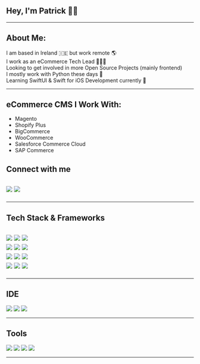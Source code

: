 <h2>Hey, I'm Patrick 👋🏼</h2>
<hr>
<h2>About Me:</h2>
I am based in Ireland 🇮🇪 but work remote 🌎<br>
I work as an eCommerce Tech Lead 🧑🏻‍💻<br>
Looking to get involved in more Open Source Projects (mainly frontend)<br>
I mostly work with Python these days 🐍<br>
Learning SwiftUI & Swift for iOS Development currently 📱
<hr>
<h2>eCommerce CMS I Work With:</h2>
<ul>
  <li>Magento</li>
  <li>Shopify Plus</li>
  <li>BigCommerce</li>
  <li>WooCommerce</li>
  <li>Salesforce Commerce Cloud</li>
  <li>SAP Commerce</li>
  </ul>

<h2>Connect with me<h2>

  <a href="https://twitter.com/JustPatrickIre"><img src="https://img.shields.io/badge/Twitter-1DA1F2?style=for-the-badge&logo=twitter&logoColor=white"></a>
  <a href="https://linkedin.com/in/patrickcunningham37/"><img src="https://img.shields.io/badge/LinkedIn-0077B5?style=for-the-badge&logo=linkedin&logoColor=white"></a>

<hr>
<h2>Tech Stack & Frameworks<h2>
  <img src="https://img.shields.io/badge/HTML5-E34F26?style=for-the-badge&logo=html5&logoColor=white">
  <img src="https://img.shields.io/badge/CSS3-1572B6?style=for-the-badge&logo=css3&logoColor=white">
  <img src="https://img.shields.io/badge/Bootstrap-563D7C?style=for-the-badge&logo=bootstrap&logoColor=white"><br>
  <img src="https://img.shields.io/badge/Sass-CC6699?style=for-the-badge&logo=sass&logoColor=white">
  <img src="https://img.shields.io/badge/JavaScript-323330?style=for-the-badge&logo=javascript&logoColor=F7DF1E">
  <img src="https://img.shields.io/badge/json-5E5C5C?style=for-the-badge&logo=json&logoColor=white"><br>
  <img src="https://img.shields.io/badge/TypeScript-007ACC?style=for-the-badge&logo=typescript&logoColor=white">
  <img src="https://img.shields.io/badge/Python-FFD43B?style=for-the-badge&logo=python&logoColor=darkgreen">
  <img src="https://img.shields.io/badge/Swift-FA7343?style=for-the-badge&logo=swift&logoColor=white"><br>
  <img src="https://img.shields.io/badge/React-20232A?style=for-the-badge&logo=react&logoColor=61DAFB">
  <img src="https://img.shields.io/badge/Postman-FF6C37?style=for-the-badge&logo=Postman&logoColor=white">
  <img src="https://img.shields.io/badge/Docker-2CA5E0?style=for-the-badge&logo=docker&logoColor=white">
  
<hr>
  <h2>IDE</h2>
  <img src="https://img.shields.io/badge/Visual_Studio_Code-0078D4?style=for-the-badge&logo=visual%20studio%20code&logoColor=white">
  <img src="https://img.shields.io/badge/PyCharm-000000.svg?&style=for-the-badge&logo=PyCharm&logoColor=white">
  <img src="https://img.shields.io/badge/Xcode-007ACC?style=for-the-badge&logo=Xcode&logoColor=white">
<hr>
  <h2>Tools</h2>
  <img src="https://img.shields.io/badge/mac%20os-000000?style=for-the-badge&logo=apple&logoColor=white">
  <img src="https://img.shields.io/badge/apple%20silicon-333333?style=for-the-badge&logo=apple&logoColor=white">
  <img src="https://img.shields.io/badge/Safari-FF1B2D?style=for-the-badge&logo=Safari&logoColor=white">
  <img src="https://img.shields.io/badge/Google_chrome-4285F4?style=for-the-badge&logo=Google-chrome&logoColor=white">
<hr>
